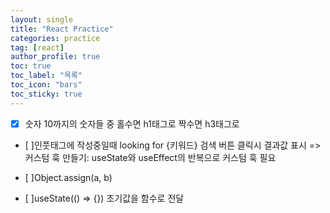 ```yaml
---
layout: single
title: "React Practice"
categories: practice
tag: [react]
author_profile: true
toc: true
toc_label: "목록"
toc_icon: "bars"
toc_sticky: true
---
```


- [X] 숫자 10까지의 숫자들 중 홀수면 h1태그로 짝수면 h3태그로 

- [ ]인풋태그에 작성중일때 looking for {키워드} 검색 버튼 클릭시 결과값 표시 => 커스텀 훅 만들기: useState와 useEffect의 반복으로 커스텀 훅 필요

- [ ]Object.assign(a, b)

- [ ]useState(() => {}) 초기값을 함수로 전달
